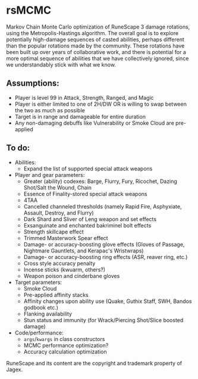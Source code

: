 # rsMCMC
Markov Chain Monte Carlo optimization of RuneScape 3 damage rotations, using the Metropolis-Hastings algorithm. 
The overall goal is to explore potentially high-damage sequences of casted abilities, perhaps different than the popular rotations made by the community.
These rotations have been built up over years of collaborative work, and there is potential for a more optimal sequence of abilities that we have collectively ignored, since we understandably stick with what we know.

## Assumptions:
- Player is level 99 in Attack, Strength, Ranged, and Magic
- Player is either limited to one of 2H/DW OR is willing to swap between the two as much as possible
- Target is in range and damageable for entire duration
- Any non-damaging debuffs like Vulnerability or Smoke Cloud are pre-applied

## To do:
- Abilities:
    - Expand the list of supported special attack weapons
- Player and gear parameters: 
    - Greater (ability) codexes: Barge, Flurry, Fury, Ricochet, Dazing Shot/Salt the Wound, Chain
    - Essence of Finality-stored special attack weapons
    - 4TAA
    - Cancelled channeled thresholds (namely Rapid Fire, Asphyxiate, Assault, Destroy, and Flurry)
    - Dark Shard and Sliver of Leng weapon and set effects
    - Exsanguinate and enchanted bakriminel bolt effects
    - Strength skillcape effect
    - Trimmed Masterwork Spear effect
    - Damage- or accuracy-boosting glove effects (Gloves of Passage, Nightmare Gauntlets, and Kerapac's Wristwraps)
    - Damage- or accuracy-boosting ring effects (ASR, reaver ring, etc.)
    - Cross style accuracy penalty
    - Incense sticks (kwuarm, others?)
    - Weapon poison and cinderbane gloves
- Target parameters: 
    - Smoke Cloud
    - Pre-applied affinity stacks
    - Affinity changes upon ability use (Quake, Guthix Staff, SWH, Bandos godbook etc.)
    - Flanking availability
    - Stun status and immunity (for Wrack/Piercing Shot/Slice boosted damage)
- Code/performance:
    - `args`/`kwargs` in class constructors
    - MCMC performance optimization?
    - Accuracy calculation optimization


RuneScape and its content are the copyright and trademark property of Jagex.